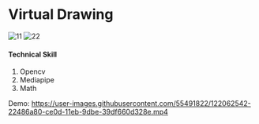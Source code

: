 # Virtual Drawing

![11](https://user-images.githubusercontent.com/55491822/135742285-5391aa58-1f2a-4de6-b03b-88bbe9ee7ff7.jpg)
![22](https://user-images.githubusercontent.com/55491822/135742295-d62447e2-850c-4fed-b56a-83d3ae1cb58b.jpg)


#### Technical Skill

1) Opencv
2) Mediapipe
3) Math

Demo: 
https://user-images.githubusercontent.com/55491822/122062542-22486a80-ce0d-11eb-9dbe-39df660d328e.mp4



